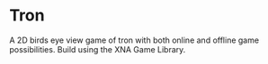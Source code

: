 Tron
====

A 2D birds eye view game of tron with both online and offline game possibilities. Build using the XNA Game Library.
